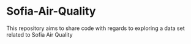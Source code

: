 # Sofia-Air-Quality
This repository aims to share code with regards to exploring a data set related to Sofia Air Quality

